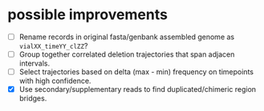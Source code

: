 # possible improvements

- [ ] Rename records in original fasta/genbank assembled genome as `vialXX_timeYY_clZZ`?
- [ ] Group together correlated deletion trajectories that span adjacen intervals.
- [ ] Select trajectories based on delta (max - min) frequency on timepoints with high confidence.
- [x] Use secondary/supplementary reads to find duplicated/chimeric region bridges.